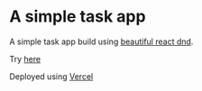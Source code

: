 # A simple task app

A simple task app build using [beautiful react dnd](https://github.com/atlassian/react-beautiful-dnd).

Try [here](https://task-app.limbuster.now.sh/)

Deployed using [Vercel](https://vercel.com/docs/v2/platform/deployments)
